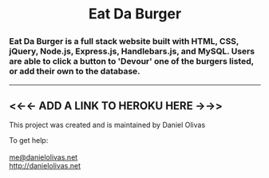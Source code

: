 #
<h1>
<p align="center">
Eat Da Burger
</h1>
</p>

### Eat Da Burger is a full stack website built with HTML, CSS, jQuery, Node.js, Express.js, Handlebars.js, and MySQL. Users are able to click a button to 'Devour' one of the burgers listed, or add their own to the database. 

---
<<-<-  ADD A LINK TO HEROKU HERE ->->>
---

This project was created and is maintained by Daniel Olivas

To get help:<br><br>
me@danielolivas.net<br>
http://danielolivas.net